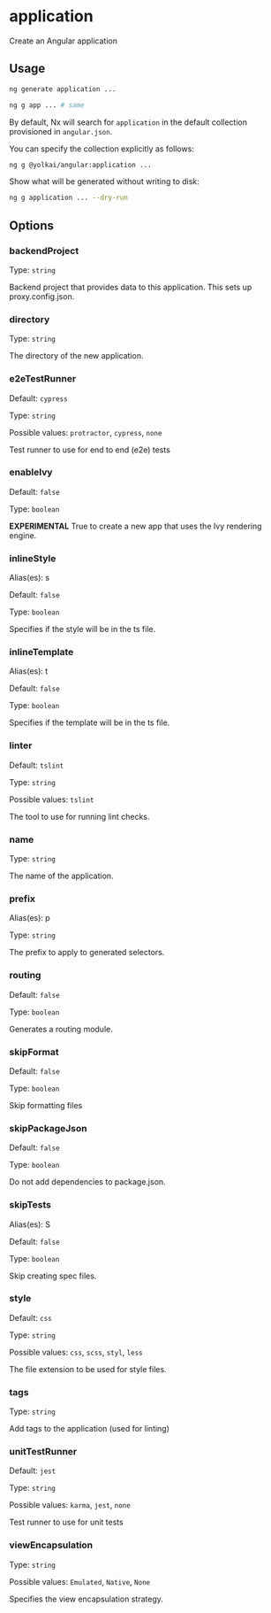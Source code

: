 # application

Create an Angular application

## Usage

```bash
ng generate application ...
```

```bash
ng g app ... # same
```

By default, Nx will search for `application` in the default collection provisioned in `angular.json`.

You can specify the collection explicitly as follows:

```bash
ng g @yolkai/angular:application ...
```

Show what will be generated without writing to disk:

```bash
ng g application ... --dry-run
```

## Options

### backendProject

Type: `string`

Backend project that provides data to this application. This sets up proxy.config.json.

### directory

Type: `string`

The directory of the new application.

### e2eTestRunner

Default: `cypress`

Type: `string`

Possible values: `protractor`, `cypress`, `none`

Test runner to use for end to end (e2e) tests

### enableIvy

Default: `false`

Type: `boolean`

**EXPERIMENTAL** True to create a new app that uses the Ivy rendering engine.

### inlineStyle

Alias(es): s

Default: `false`

Type: `boolean`

Specifies if the style will be in the ts file.

### inlineTemplate

Alias(es): t

Default: `false`

Type: `boolean`

Specifies if the template will be in the ts file.

### linter

Default: `tslint`

Type: `string`

Possible values: `tslint`

The tool to use for running lint checks.

### name

Type: `string`

The name of the application.

### prefix

Alias(es): p

Type: `string`

The prefix to apply to generated selectors.

### routing

Default: `false`

Type: `boolean`

Generates a routing module.

### skipFormat

Default: `false`

Type: `boolean`

Skip formatting files

### skipPackageJson

Default: `false`

Type: `boolean`

Do not add dependencies to package.json.

### skipTests

Alias(es): S

Default: `false`

Type: `boolean`

Skip creating spec files.

### style

Default: `css`

Type: `string`

Possible values: `css`, `scss`, `styl`, `less`

The file extension to be used for style files.

### tags

Type: `string`

Add tags to the application (used for linting)

### unitTestRunner

Default: `jest`

Type: `string`

Possible values: `karma`, `jest`, `none`

Test runner to use for unit tests

### viewEncapsulation

Type: `string`

Possible values: `Emulated`, `Native`, `None`

Specifies the view encapsulation strategy.
